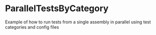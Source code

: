 # ParallelTestsByCategory
Example of how to run tests from a single assembly in parallel using test categories and config files
